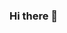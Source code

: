 ### Hi there 👋

<!--
**shrutimailaram/shrutimailaram** is a ✨ _special_ ✨ repository because its `README.md` (this file) appears on your GitHub profile.

Here are some ideas to get you started:
- 🌱 I’m currently learning Web Development

-->

